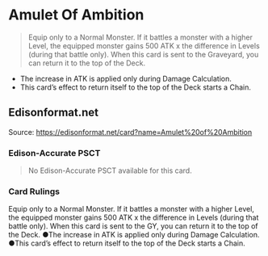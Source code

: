 # Amulet Of Ambition

> Equip only to a Normal Monster. If it battles a monster with a higher Level, the equipped monster gains 500 ATK x the difference in Levels (during that battle only). When this card is sent to the Graveyard, you can return it to the top of the Deck.

*   The increase in ATK is applied only during Damage Calculation.
*   This card’s effect to return itself to the top of the Deck starts a Chain.

## Edisonformat.net

Source: https://edisonformat.net/card?name=Amulet%20of%20Ambition

### Edison-Accurate PSCT

> No Edison-Accurate PSCT available for this card.

### Card Rulings

Equip only to a Normal Monster. If it battles a monster with a higher Level, the equipped monster gains 500 ATK x the difference in Levels (during that battle only). When this card is sent to the GY, you can return it to the top of the Deck.
●The increase in ATK is applied only during Damage Calculation.
●This card’s effect to return itself to the top of the Deck starts a Chain.
            